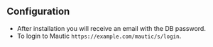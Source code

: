 ## Configuration

 * After installation you will receive an email with the DB password.
 * To login to Mautic `https://example.com/mautic/s/login`.
